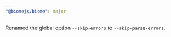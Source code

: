 ```yaml
---
"@biomejs/biome": major
---
```


Renamed the global option `--skip-errors` to `--skip-parse-errors`.
